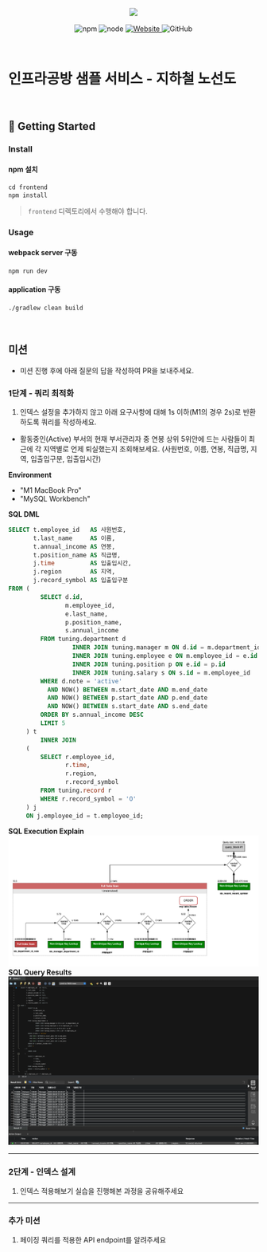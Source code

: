 <p align="center">
    <img width="200px;" src="https://raw.githubusercontent.com/woowacourse/atdd-subway-admin-frontend/master/images/main_logo.png"/>
</p>
<p align="center">
  <img alt="npm" src="https://img.shields.io/badge/npm-%3E%3D%205.5.0-blue">
  <img alt="node" src="https://img.shields.io/badge/node-%3E%3D%209.3.0-blue">
  <a href="https://edu.nextstep.camp/c/R89PYi5H" alt="nextstep atdd">
    <img alt="Website" src="https://img.shields.io/website?url=https%3A%2F%2Fedu.nextstep.camp%2Fc%2FR89PYi5H">
  </a>
  <img alt="GitHub" src="https://img.shields.io/github/license/next-step/atdd-subway-service">
</p>

<br>

# 인프라공방 샘플 서비스 - 지하철 노선도

<br>

## 🚀 Getting Started

### Install

#### npm 설치

```
cd frontend
npm install
```

> `frontend` 디렉토리에서 수행해야 합니다.

### Usage

#### webpack server 구동

```
npm run dev
```

#### application 구동

```
./gradlew clean build
```

<br>

## 미션

* 미션 진행 후에 아래 질문의 답을 작성하여 PR을 보내주세요.

### 1단계 - 쿼리 최적화

1. 인덱스 설정을 추가하지 않고 아래 요구사항에 대해 1s 이하(M1의 경우 2s)로 반환하도록 쿼리를 작성하세요.

- 활동중인(Active) 부서의 현재 부서관리자 중 연봉 상위 5위안에 드는 사람들이 최근에 각 지역별로 언제 퇴실했는지 조회해보세요. (사원번호, 이름, 연봉, 직급명, 지역, 입출입구분, 입출입시간)

**Environment**

- "M1 MacBook Pro"
- "MySQL Workbench"

**SQL DML**

``` sql
SELECT t.employee_id   AS 사원번호,
       t.last_name     AS 이름,
       t.annual_income AS 연봉,
       t.position_name AS 직급명,
       j.time          AS 입출입시간,
       j.region        AS 지역,
       j.record_symbol AS 입출입구분
FROM (
         SELECT d.id,
                m.employee_id,
                e.last_name,
                p.position_name,
                s.annual_income
         FROM tuning.department d
                  INNER JOIN tuning.manager m ON d.id = m.department_id
                  INNER JOIN tuning.employee e ON m.employee_id = e.id
                  INNER JOIN tuning.position p ON e.id = p.id
                  INNER JOIN tuning.salary s ON s.id = m.employee_id
         WHERE d.note = 'active'
           AND NOW() BETWEEN m.start_date AND m.end_date
           AND NOW() BETWEEN p.start_date AND p.end_date
           AND NOW() BETWEEN s.start_date AND s.end_date
         ORDER BY s.annual_income DESC
         LIMIT 5
     ) t
         INNER JOIN
     (
         SELECT r.employee_id,
                r.time,
                r.region,
                r.record_symbol
         FROM tuning.record r
         WHERE r.record_symbol = 'O'
     ) j
     ON j.employee_id = t.employee_id;
```

**SQL Execution Explain**  
![ddd](./step1_explain_query.png)
**SQL Query Results**
![ddd](./step1_query_results.png)

---

### 2단계 - 인덱스 설계

1. 인덱스 적용해보기 실습을 진행해본 과정을 공유해주세요

---

### 추가 미션

1. 페이징 쿼리를 적용한 API endpoint를 알려주세요
